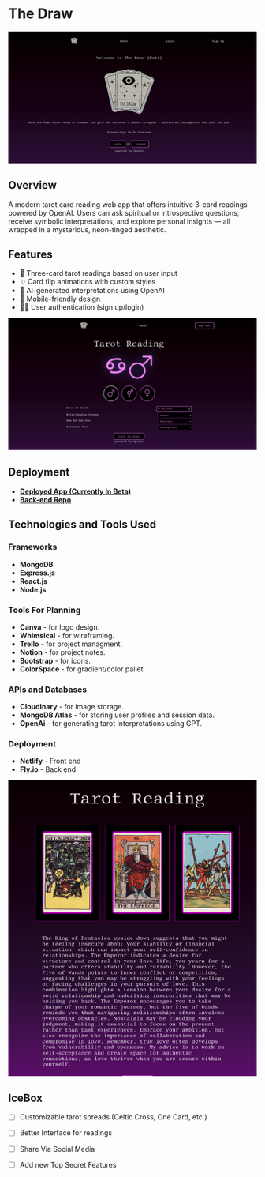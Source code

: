 # The Draw

![Landing Page](./src/assets/landing.png)

## Overview
A modern tarot card reading web app that offers intuitive 3-card readings powered by OpenAI. Users can ask spiritual or introspective questions, receive symbolic interpretations, and explore personal insights — all wrapped in a mysterious, neon-tinged aesthetic.


## Features
- 🔮 Three-card tarot readings based on user input
- ✨ Card flip animations with custom styles
- 💬 AI-generated interpretations using OpenAI
- 📱 Mobile-friendly design
- 🧑‍💻 User authentication (sign up/login)

![question](./src/assets/questions.png)

## Deployment
- **[Deployed App (Currently In Beta)](https://thedraw.netlify.app/)**
- **[Back-end Repo](https://github.com/Erodri6z/the-draw-backend)**

## Technologies and Tools Used
### Frameworks 
- **MongoDB** 
- **Express.js** 
- **React.js**
- **Node.js**

### Tools For Planning
- **Canva** - for logo design.
- **Whimsical** - for wireframing.
- **Trello** - for project managment.
- **Notion** - for project notes.
- **Bootstrap** - for icons.
- **ColorSpace** - for gradient/color pallet.

### APIs and Databases
- **Cloudinary** - for image storage.
- **MongoDB Atlas** - for storing user profiles and session data.
- **OpenAi** - for generating tarot interpretations using GPT.


### Deployment 
- **Netlify** - Front end
- **Fly.io** - Back end 

![tarot](./src/assets/reading.png)


## IceBox
- [ ] Customizable tarot spreads (Celtic Cross, One Card, etc.)
- [ ] Better Interface for readings
- [ ] Share Via Social Media
- [ ] Add new Top Secret Features

